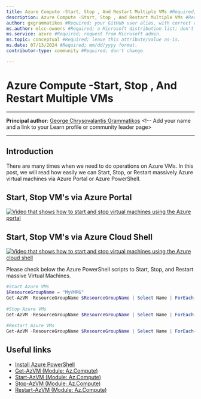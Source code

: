 ```yaml
---
title: Azure Compute -Start, Stop , And Restart Multiple VMs #Required; page title displayed in search results. Don't enclose in quotation marks. 
description: Azure Compute -Start, Stop , And Restart Multiple VMs #Required; article description that's displayed in search results. Don't enclose in quotation marks. Do end with a period.
author: gxgrammatikos #Required; your GitHub user alias, with correct capitalization.
ms.author: mlcc-owners #Required; a Microsoft distribution list; don't change. 
ms.service: azure #Required; request from Microsoft admin. 
ms.topic: conceptual #Required; leave this attribute/value as-is.
ms.date: 07/13/2024 #Required; mm/dd/yyyy format.
contributor-type: community #Required; don't change.

---
```


# Azure Compute -Start, Stop , And Restart Multiple VMs

---

**Principal author**: [George Chrysovalantis Grammatikos](/users/georgechrysovalantisgrammatikos-8518/) <!-- Add your name and a link to your Learn profile or community leader page>

---

## Introduction

There are many times when we need to do operations on Azure VMs. 
In this post, we will read how easily we can Start, Stop, or Restart massively Azure virtual machines via Azure Portal or Azure PowerShell.

## Start, Stop VM's via Azure Portal

[![Video that shows how to start and stop virtual machines using the Azure portal](https://img.youtube.com/vi/4UlfI9MzRF0/0.jpg)](https://www.youtube.com/watch?v=4UlfI9MzRF0)

## Start, Stop VM's via Azure Cloud Shell

[![Video that shows how to start and stop virtual machines using the Azure cloud shell](https://img.youtube.com/vi/4EK_RSF6zY0/0.jpg)](https://www.youtube.com/watch?v=4EK_RSF6zY0)

Please check below the Azure PowerShell scripts to Start, Stop, and Restart massive Virtual Machines.

```powershell
#Start Azure VMs 
$ResourceGroupName = "MyVMRG"
Get-AzVM -ResourceGroupName $ResourceGroupName | Select Name | ForEach-Object { Start-AzVM -ResourceGroupName $ResourceGroupName -Name $_.Name }
 
#Stop Azure VMs 
Get-AzVM -ResourceGroupName $ResourceGroupName | Select Name | ForEach-Object { Stop-AzVM -ResourceGroupName $ResourceGroupName -Name $_.Name }
 
#Restart Azure VMs 
Get-AzVM -ResourceGroupName $ResourceGroupName | Select Name | ForEach-Object { Restart-AzVM -ResourceGroupName $ResourceGroupName -Name $_.Name }

```

## Useful links

- [Install Azure PowerShell](/powershell/azure/install-az-ps?view=azps-4.4.0)
- [Get-AzVM (Module: Az.Compute)](/powershell/module/az.compute/get-azvm?view=azps-4.4.0)
- [Start-AzVM (Module: Az.Compute)](/powershell/module/Az.Compute/Start-AzVM?view=azps-4.4.0)
- [Stop-AzVM (Module: Az.Compute)](/powershell/module/az.compute/stop-azvm?view=azps-4.4.0)
- [Restart-AzVM (Module: Az.Compute)](/powershell/module/Az.Compute/Restart-AzVM?view=azps-4.4.0)